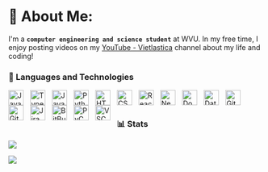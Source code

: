 # 💫 About Me:
I'm a **`computer engineering and science student`** at WVU. In my free time, I enjoy posting videos on my [YouTube - Vietlastica](https://www.youtube.com/@Vietlastica) channel about my life and coding!

### 🧰 Languages and Technologies

  <img align="left" alt="Java" width="30px" style="padding-right:10px;" src="https://cdn.jsdelivr.net/gh/devicons/devicon/icons/java/java-original.svg"/>
  
  <img align="left" alt="TypeScript" width="30px" style="padding-right:10px;" src="https://cdn.jsdelivr.net/gh/devicons/devicon/icons/typescript/typescript-plain.svg" />

  <img align="left" alt="JavaScript" width="30px" style="padding-right:10px;" src="https://cdn.jsdelivr.net/gh/devicons/devicon/icons/javascript/javascript-plain.svg" />

  <img align="left" alt="Python" width="30px" style="padding-right:10px;" src="https://cdn.jsdelivr.net/gh/devicons/devicon/icons/python/python-plain.svg" />
    
  <img align="left" alt="HTML" width="30px" style="padding-right:10px;" src="https://cdn.jsdelivr.net/gh/devicons/devicon/icons/html5/html5-plain.svg" />
    
  <img align="left" alt="CSS" width="30px" style="padding-right:10px;" src="https://cdn.jsdelivr.net/gh/devicons/devicon/icons/css3/css3-plain.svg" />
  
  <img align="left" alt="React" width="30px" style="padding-right:10px;" src="https://cdn.jsdelivr.net/gh/devicons/devicon/icons/react/react-original.svg" />

  <img align="left" alt="Next.js" width="30px" style="padding-right:10px;" src="https://cdn.jsdelivr.net/gh/devicons/devicon/icons/nodejs/nodejs-original.svg" />

  <img align="left" alt="Docker" width="30px" style="padding-right:10px;" src="https://cdn.jsdelivr.net/gh/devicons/devicon@master/icons/docker/docker-original.svg" />

  <img align="left" alt="Databricks Suite" width="30px" style="padding-right:10px;" src="https://github.com/user-attachments/assets/b2b28e0a-77eb-4795-abe4-bc50080f46eb"/>

  <img align="left" alt="Git" width="30px" style="padding-right:10px;" src="https://cdn.jsdelivr.net/gh/devicons/devicon/icons/git/git-original.svg" />
    
  <img align="left" alt="GitHub" width="30px" style="padding-right:10px;" src="https://cdn.jsdelivr.net/gh/devicons/devicon/icons/github/github-original.svg" />

  <img align="left" alt="Jira" width="30px" style="padding-right:10px;" src="https://cdn.jsdelivr.net/gh/devicons/devicon@master/icons/jira/jira-original.svg" />

  <img align="left" alt="BitBucket" width="30px" style="padding-right:10px;" src="https://cdn.jsdelivr.net/gh/devicons/devicon@master/icons/bitbucket/bitbucket-original.svg" />
    
  <img align="left" alt="PyCharm" width="30px" style="padding-right:10px;" src="https://cdn.jsdelivr.net/gh/devicons/devicon@master/icons/pycharm/pycharm-original.svg?short_path=17fee95" />

  <img align="left" alt="VSCode" width="30px" style="padding-right:10px;" src="https://cdn.jsdelivr.net/gh/devicons/devicon@master/icons/vscode/vscode-original.svg?short_path=b9a5693" />
  <br />


#

### 📊 Stats

![](https://nirzak-streak-stats.vercel.app/?user=BrianCode9&theme=dark&hide_border=false)<br/>


[![](https://visitcount.itsvg.in/api?id=BrianCode9&icon=0&color=0)](https://visitcount.itsvg.in)
